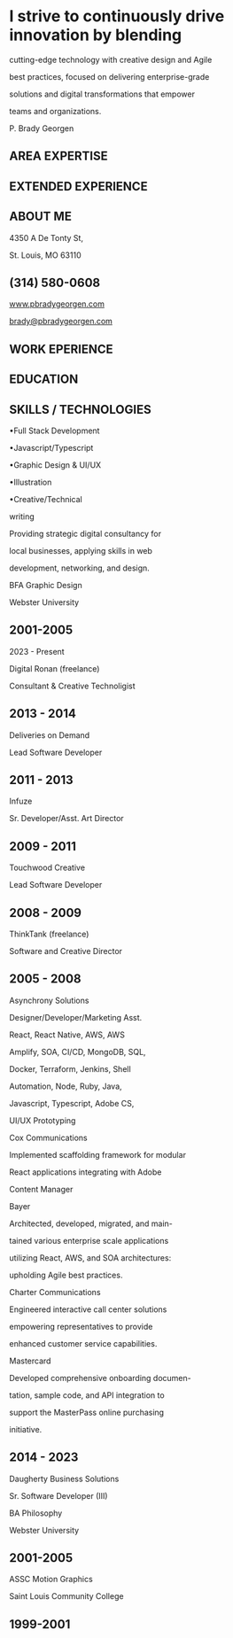 # I strive to continuously drive innovation by blending

cutting-edge technology with creative design and Agile

best practices, focused on delivering enterprise-grade

solutions and digital transformations that empower

teams and organizations.

P. Brady Georgen


## AREA EXPERTISE


## EXTENDED EXPERIENCE


## ABOUT ME

4350 A De Tonty St,

St. Louis, MO 63110


## (314) 580-0608

www.pbradygeorgen.com

brady@pbradygeorgen.com


## WORK EPERIENCE


## EDUCATION


## SKILLS / TECHNOLOGIES

•Full Stack Development

•Javascript/Typescript

•Graphic Design & UI/UX

•Illustration

•Creative/Technical

writing

Providing strategic digital consultancy for

local businesses, applying skills in web

development, networking, and design.

BFA Graphic Design

Webster University


## 2001-2005

2023 - Present

Digital Ronan (freelance)

Consultant & Creative Technoligist


## 2013 - 2014

Deliveries on Demand

Lead Software Developer


## 2011 - 2013

Infuze

Sr. Developer/Asst. Art Director


## 2009 - 2011

Touchwood Creative

Lead Software Developer


## 2008 - 2009

ThinkTank (freelance)

Software and Creative Director


## 2005 - 2008

Asynchrony Solutions

Designer/Developer/Marketing Asst.

React, React Native, AWS, AWS

Amplify, SOA, CI/CD, MongoDB, SQL,

Docker, Terraform, Jenkins, Shell

Automation, Node, Ruby, Java,

Javascript, Typescript, Adobe CS,

UI/UX Prototyping

Cox Communications

Implemented scaffolding framework for modular

React applications integrating with Adobe

Content Manager

Bayer

Architected, developed, migrated, and main-

tained various enterprise scale applications

utilizing React, AWS, and SOA architectures:

upholding Agile best practices.

Charter Communications

Engineered interactive call center solutions

empowering representatives to provide

enhanced customer service capabilities.

Mastercard

Developed comprehensive onboarding documen-

tation, sample code, and API integration to

support the MasterPass online purchasing

initiative.


## 2014 - 2023

Daugherty Business Solutions

Sr. Software Developer (III)

BA Philosophy

Webster University


## 2001-2005

ASSC Motion Graphics

Saint Louis Community College


## 1999-2001

